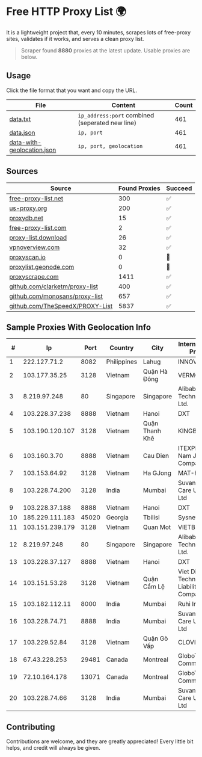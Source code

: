 
# Free HTTP Proxy List 🌍

It is a lightweight project that, every 10 minutes, scrapes lots of free-proxy sites, validates if it works, and serves a clean proxy list.


> Scraper found **8880** proxies at the latest update. Usable proxies are below.

## Usage

Click the file format that you want and copy the URL.


|File|Content|Count|
|----|-------|-----|
|[data.txt](https://raw.githubusercontent.com/themiralay/Proxy-List-World/master/data.txt)|`ip_address:port` combined (seperated new line)|461|
|[data.json](https://raw.githubusercontent.com/themiralay/Proxy-List-World/master/data.json)|`ip, port`|461|
|[data-with-geolocation.json](https://raw.githubusercontent.com/themiralay/Proxy-List-World/master/data-with-geolocation.json)|`ip, port, geolocation`|461|

## Sources

|Source|Found Proxies|Succeed|
|------|-------------|-------|
|[free-proxy-list.net](https://free-proxy-list.net)|300|✅|
|[us-proxy.org](https://www.us-proxy.org)|200|✅|
|[proxydb.net](http://proxydb.net)|15|✅|
|[free-proxy-list.com](https://free-proxy-list.com/?page=&port=&type%5B%5D=http&type%5B%5D=https&up_time=0&search=Search)|2|✅|
|[proxy-list.download](https://www.proxy-list.download/HTTP)|26|✅|
|[vpnoverview.com](https://vpnoverview.com/privacy/anonymous-browsing/free-proxy-servers)|32|✅|
|[proxyscan.io](https://www.proxyscan.io)|0|🚫|
|[proxylist.geonode.com](https://proxylist.geonode.com/api/proxy-list?limit=300&page=1&sort_by=lastChecked&sort_type=desc&protocols=http,https)|0|🚫|
|[proxyscrape.com](https://api.proxyscrape.com/v2/?request=displayproxies&protocol=http&timeout=10000&country=all&ssl=all&anonymity=all)|1411|✅|
|[github.com/clarketm/proxy-list](https://raw.githubusercontent.com/clarketm/proxy-list/master/proxy-list-raw.txt)|400|✅|
|[github.com/monosans/proxy-list](https://raw.githubusercontent.com/monosans/proxy-list/main/proxies/http.txt)|657|✅|
|[github.com/TheSpeedX/PROXY-List](https://raw.githubusercontent.com/TheSpeedX/PROXY-List/master/http.txt)|5837|✅|


## Sample Proxies With Geolocation Info

|#|Ip|Port|Country|City|Internet Service Provider|
|-|--|----|-------|----|-------------------------|
|1|222.127.71.2|8082|Philippines|Lahug|INNOVE|
|2|103.177.35.25|3128|Vietnam|Quận Hà Đông|VERMOS|
|3|8.219.97.248|80|Singapore|Singapore|Alibaba (US) Technology Co., Ltd.|
|4|103.228.37.238|8888|Vietnam|Hanoi|DXT|
|5|103.190.120.107|3128|Vietnam|Quận Thanh Khê|KINGBOND|
|6|103.160.3.70|8888|Vietnam|Cau Dien|ITEXPERT Viet Nam Joint Stock Company|
|7|103.153.64.92|3128|Vietnam|Ha GJong|MAT-HN|
|8|103.228.74.200|3128|India|Mumbai|Suvan Medi Care Unit Pvt Ltd|
|9|103.228.37.188|8888|Vietnam|Hanoi|DXT|
|10|185.229.111.183|45020|Georgia|Tbilisi|Sysnet LLC|
|11|103.151.239.179|3128|Vietnam|Quan Mot|VIETBRANDS|
|12|8.219.97.248|80|Singapore|Singapore|Alibaba (US) Technology Co., Ltd.|
|13|103.228.37.127|8888|Vietnam|Hanoi|DXT|
|14|103.151.53.28|3128|Vietnam|Quận Cẩm Lệ|Viet Digital Technology Liability Company|
|15|103.182.112.11|8000|India|Mumbai|Ruhi Infotech|
|16|103.228.74.71|8888|India|Mumbai|Suvan Medi Care Unit Pvt Ltd|
|17|103.229.52.84|3128|Vietnam|Quận Gò Vấp|CLOVIET|
|18|67.43.228.253|29481|Canada|Montreal|GloboTech Communications|
|19|72.10.164.178|13071|Canada|Montreal|GloboTech Communications|
|20|103.228.74.66|3128|India|Mumbai|Suvan Medi Care Unit Pvt Ltd|



## Contributing

Contributions are welcome, and they are greatly appreciated! Every
little bit helps, and credit will always be given.

